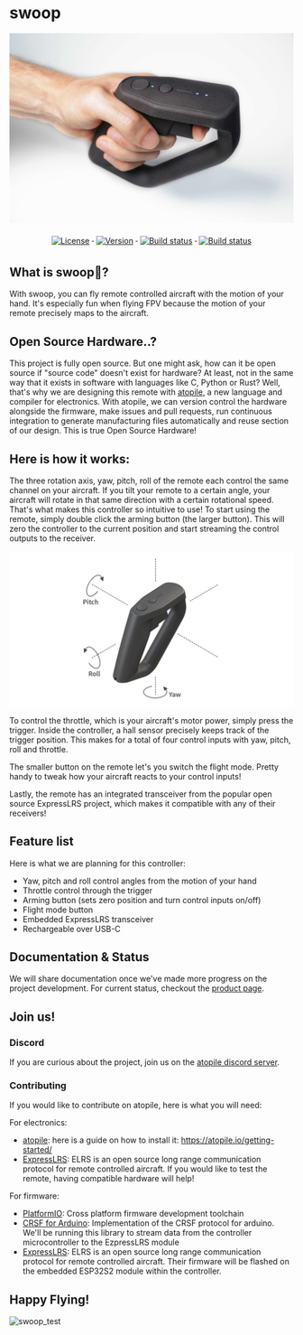 # swoop

![controller and hand](docs/assets/controller_hand_V3.jpeg)

<div align="center">
    <a href="#">
        <img src="https://img.shields.io/github/actions/workflow/status/atopile/swoop/ato.yml?label=atopile%20Hardware" alt="License" style="vertical-align:top; margin:6px 4px">
    </a>
    <a href="#">
        <img src="https://img.shields.io/github/actions/workflow/status/atopile/swoop/pio.yml?label=pio%20Firmware" alt="Version" style="vertical-align:top; margin:6px 4px">
    </a>
    <a href="#">
        <img src="https://img.shields.io/github/license/atopile/swoop" alt="Build status" style="vertical-align:top; margin:6px 4px">
    </a>
    <a href="#">
        <img src="https://img.shields.io/github/v/release/atopile/swoop" alt="Build status" style="vertical-align:top; margin:6px 4px">
    </a>
</div>

## What is swoop🛫?

With swoop, you can fly remote controlled aircraft with the motion of your hand. It's especially fun when flying FPV because the motion of your remote precisely maps to the aircraft.

## Open Source Hardware..?

This project is fully open source. But one might ask, how can it be open source if "source code" doesn't exist for hardware? At least, not in the same way that it exists in software with languages like C, Python or Rust?
Well, that's why we are designing this remote with [atopile](https://github.com/atopile/atopile), a new language and compiler for electronics.
With atopile, we can version control the hardware alongside the firmware, make issues and pull requests, run continuous integration to generate manufacturing files automatically and reuse section of our design. This is true Open Source Hardware!

## Here is how it works:

The three rotation axis, yaw, pitch, roll of the remote each control the same channel on your aircraft. If you tilt your remote to a certain angle, your aircraft will rotate in that same direction with a certain rotational speed. That's what makes this controller so intuitive to use!
To start using the remote, simply double click the arming button (the larger button). This will zero the controller to the current position and start streaming the control outputs to the receiver.

![yaw, pitch, roll](docs/assets/VECTOR_YPR.jpg)

To control the throttle, which is your aircraft's motor power, simply press the trigger. Inside the controller, a hall sensor precisely keeps track of the trigger position. This makes for a total of four control inputs with yaw, pitch, roll and throttle.

The smaller button on the remote let's you switch the flight mode. Pretty handy to tweak how your aircraft reacts to your control inputs!

Lastly, the remote has an integrated transceiver from the popular open source ExpressLRS project, which makes it compatible with any of their receivers!

## Feature list

Here is what we are planning for this controller:

- Yaw, pitch and roll control angles from the motion of your hand
- Throttle control through the trigger
- Arming button (sets zero position and turn control inputs on/off)
- Flight mode button
- Embedded ExpressLRS transceiver
- Rechargeable over USB-C

## Documentation & Status

We will share documentation once we've made more progress on the project development. For current status, checkout the [product page](https://atopile.io/swoop/).

## Join us!

### Discord

If you are curious about the project, join us on the [atopile discord server](https://discord.gg/nr5V3QRUd3).

### Contributing

If you would like to contribute on atopile, here is what you will need:

For electronics:
- [atopile](https://atopile.io): here is a guide on how to install it: https://atopile.io/getting-started/
- [ExpressLRS](https://www.expresslrs.org): ELRS is an open source long range communication protocol for remote controlled aircraft. If you would like to test the remote, having compatible hardware will help!

For firmware:
- [PlatformIO](https://platformio.org): Cross platform firmware development toolchain
- [CRSF for Arduino](https://github.com/ZZ-Cat/CRSFforArduino): Implementation of the CRSF protocol for arduino. We'll be running this library to stream data from the controller microcontroller to the EzpressLRS module
- [ExpressLRS](https://www.expresslrs.org): ELRS is an open source long range communication protocol for remote controlled aircraft. Their firmware will be flashed on the embedded ESP32S2 module within the controller.

## Happy Flying!

![swoop_test](https://github.com/atopile/swoop/assets/9785003/c9d3b5ee-8ebb-4658-a885-cb9c77e0162e)

